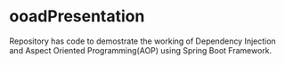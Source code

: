 # ooadPresentation

Repository has code to demostrate the working of Dependency Injection and Aspect Oriented Programming(AOP) using Spring Boot Framework.

